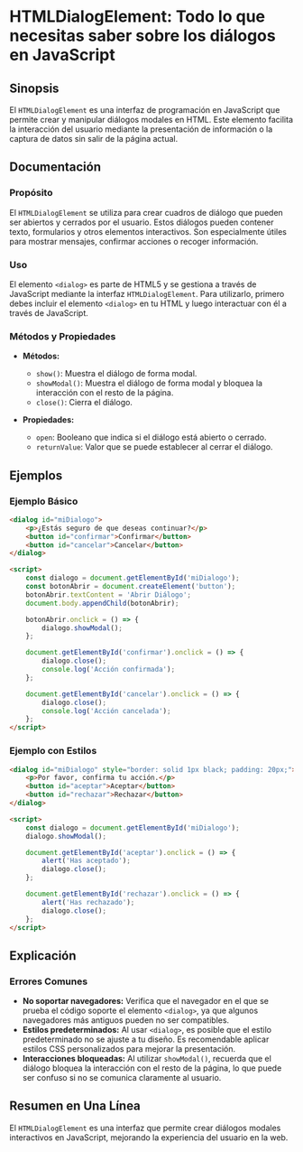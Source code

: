 <!--
Meta Description: # HTMLDialogElement: Todo lo que necesitas saber sobre los diálogos en JavaScript ## Sinopsis El `HTMLDialogElement` es una interfaz de programación e...
Meta Keywords: que, button, diálogo, dialog, dialogo
-->

# HTMLDialogElement: Todo lo que necesitas saber sobre los diálogos en JavaScript

## Sinopsis
El `HTMLDialogElement` es una interfaz de programación en JavaScript que permite crear y manipular diálogos modales en HTML. Este elemento facilita la interacción del usuario mediante la presentación de información o la captura de datos sin salir de la página actual.

## Documentación
### Propósito
El `HTMLDialogElement` se utiliza para crear cuadros de diálogo que pueden ser abiertos y cerrados por el usuario. Estos diálogos pueden contener texto, formularios y otros elementos interactivos. Son especialmente útiles para mostrar mensajes, confirmar acciones o recoger información.

### Uso
El elemento `<dialog>` es parte de HTML5 y se gestiona a través de JavaScript mediante la interfaz `HTMLDialogElement`. Para utilizarlo, primero debes incluir el elemento `<dialog>` en tu HTML y luego interactuar con él a través de JavaScript.

### Métodos y Propiedades
- **Métodos:**
  - `show()`: Muestra el diálogo de forma modal.
  - `showModal()`: Muestra el diálogo de forma modal y bloquea la interacción con el resto de la página.
  - `close()`: Cierra el diálogo.

- **Propiedades:**
  - `open`: Booleano que indica si el diálogo está abierto o cerrado.
  - `returnValue`: Valor que se puede establecer al cerrar el diálogo.

## Ejemplos
### Ejemplo Básico
```html
<dialog id="miDialogo">
    <p>¿Estás seguro de que deseas continuar?</p>
    <button id="confirmar">Confirmar</button>
    <button id="cancelar">Cancelar</button>
</dialog>

<script>
    const dialogo = document.getElementById('miDialogo');
    const botonAbrir = document.createElement('button');
    botonAbrir.textContent = 'Abrir Diálogo';
    document.body.appendChild(botonAbrir);

    botonAbrir.onclick = () => {
        dialogo.showModal();
    };

    document.getElementById('confirmar').onclick = () => {
        dialogo.close();
        console.log('Acción confirmada');
    };

    document.getElementById('cancelar').onclick = () => {
        dialogo.close();
        console.log('Acción cancelada');
    };
</script>
```

### Ejemplo con Estilos
```html
<dialog id="miDialogo" style="border: solid 1px black; padding: 20px;">
    <p>Por favor, confirma tu acción.</p>
    <button id="aceptar">Aceptar</button>
    <button id="rechazar">Rechazar</button>
</dialog>

<script>
    const dialogo = document.getElementById('miDialogo');
    dialogo.showModal();

    document.getElementById('aceptar').onclick = () => {
        alert('Has aceptado');
        dialogo.close();
    };

    document.getElementById('rechazar').onclick = () => {
        alert('Has rechazado');
        dialogo.close();
    };
</script>
```

## Explicación
### Errores Comunes
- **No soportar navegadores:** Verifica que el navegador en el que se prueba el código soporte el elemento `<dialog>`, ya que algunos navegadores más antiguos pueden no ser compatibles.
- **Estilos predeterminados:** Al usar `<dialog>`, es posible que el estilo predeterminado no se ajuste a tu diseño. Es recomendable aplicar estilos CSS personalizados para mejorar la presentación.
- **Interacciones bloqueadas:** Al utilizar `showModal()`, recuerda que el diálogo bloquea la interacción con el resto de la página, lo que puede ser confuso si no se comunica claramente al usuario.

## Resumen en Una Línea
El `HTMLDialogElement` es una interfaz que permite crear diálogos modales interactivos en JavaScript, mejorando la experiencia del usuario en la web.